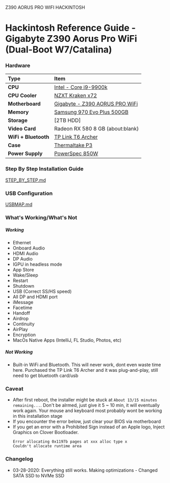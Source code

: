 Z390 AORUS PRO WIFI HACKINTOSH

# Hackintosh Reference Guide - Gigabyte Z390 Aorus Pro WiFi (Dual-Boot W7/Catalina)

### Hardware

Type|Item
:----|:----
**CPU** |[Intel - Core i9-9900k](https://www.google.com/search?q=intel+i9+9900k&oq=intel+i9+9900k&aqs=chrome..69i57j0l7.6112j0j7&sourceid=chrome&ie=UTF-8)
**CPU Cooler** |[NZXT Kraken x72](https://www.google.com/search?sxsrf=ALeKk01rc9oG02qpaqgyVy4rSe-dM_xKDw%3A1585447671952&ei=9wKAXtTgOc3WtAaV6bOACQ&q=nzxt+kraken+x72&oq=nzxt+kra&gs_lcp=CgZwc3ktYWIQARgBMgQIIxAnMgUIABCRAjIFCAAQkQIyCggAEIMBEBQQhwIyBAgAEEMyBwgAEBQQhwIyBQgAEIMBMgIIADICCAAyAggAOgQIABBHULcTWNYuYIE8aANwA3gAgAG2CYgBxheSAQ0wLjEuNC0xLjIuMC4xmAEAoAEBqgEHZ3dzLXdpeg&sclient=psy-ab) 
**Motherboard** | [Gigabyte - Z390 AORUS PRO WiFi](https://shopee.com.my/product/18799831/1830724338)
**Memory** | [Samsung 970 Evo Plus 500GB](https://www.google.com/search?sxsrf=ALeKk03f5iS-k1aUfq2qOX5BZKaYIxdJ5A%3A1585447765138&ei=VQOAXr-DCNnRtAaN36_IAg&q=Samsung+970+Evo+Plus+500GB&oq=Samsung+970+Evo+Plus+500GB&gs_lcp=CgZwc3ktYWIQAzICCAAyAggAMgYIABAIEB4yBggAEAgQHjIGCAAQCBAeMgYIABAIEB4yBggAEAgQHjIGCAAQCBAeMgUIABDNAjIFCAAQzQI6BAgAEEc6BggAEAcQHjoICAAQCBAHEB5Q2LoBWIvoAWCc7QFoAHACeACAAfsIiAHwKJIBDTAuMi4xLjEuNi0xLjOYAQCgAQGqAQdnd3Mtd2l6&sclient=psy-ab&ved=0ahUKEwj_geeWzb7oAhXZKM0KHY3vCykQ4dUDCAs&uact=5)
**Storage** | [2TB HDD]
**Video Card** | Radeon RX 580 8 GB (about:blank)
**WiFi + Bluetooth** | [TP Link T6 Archer](https://www.google.com/search?sxsrf=ALeKk03myLcsAbUj3mdOLpnb2KmdhluryA%3A1585447944900&ei=CASAXvnDNpjStQbpnKLwBA&q=tp+link+t6+archerwifi+card&oq=tp+link+t6+archerwifi+card&gs_lcp=CgZwc3ktYWIQAzoECAAQRzoHCCMQsAIQJzoECAAQDToHCAAQFBCHAjoCCAA6BggAEAcQHjoICAAQCBAHEB46BQgAEM0COgQIIRAKUJQqWLVaYOdeaABwA3gAgAHTBYgB5x6SAQ0wLjMuNC4xLjIuMS4xmAEBoAEBqgEHZ3dzLXdpeg&sclient=psy-ab&ved=0ahUKEwj558Lszb7oAhUYac0KHWmOCE4Q4dUDCAs&uact=5)
**Case** | [Thermaltake P3](https://www.google.com/search?q=Thermaltake+P3&oq=Thermaltake+P3&aqs=chrome..69i57j35i39j0l6.627j0j9&sourceid=chrome&ie=UTF-8)
**Power Supply** | [PowerSpec 850W](https://www.google.com/search?sxsrf=ALeKk0305HFlW6lfHMq-_NQCmiUlt-oFOA%3A1585448044678&ei=bASAXqeIKdq3tAbjt6_wDA&q=powerspec+850w+rgb&oq=opwerspec+850+w&gs_lcp=CgZwc3ktYWIQAxgAUABYAGC0EWgAcAB4AIABAIgBAJIBAJgBAKoBB2d3cy13aXo&sclient=psy-ab)



### Step By Step Installation Guide

[STEP_BY_STEP.md](STEP_BY_STEP.md)

### USB Configuration

[USBMAP.md](USBMAP.md)

### What's Working/What's Not

##### Working
- Ethernet
- Onboard Audio
- HDMI Audio
- DP Audio
- IGPU in headless mode
- App Store
- Wake/Sleep
- Restart
- Shutdown
- USB (Correct SS/HS speed)
- All DP and HDMI port
- iMessage
- Facetime
- Handoff
- Airdrop
- Continuity
- AirPlay
- Encryption
- MacOs Native Apps (IntelliJ, FL Studio, Photos, etc)

##### Not Working
- Built-in WiFi and Bluetooth. This will never work, dont even waste time here. Purchased the TP Link T6 Archer and it was plug-and-play, still need to get bluetooth card/usb

### Caveat
- After first reboot, the installer might be stuck at `About 13/15 minutes remaining...`. Don't be alrmed, just give it 5 ~ 10 min, it will eventually work again. Your mouse and keyboard most probably wont be working in this installation stage
- If you encounter the error below, just clear your BIOS via motherboard
- If you get an error with a Prohibited Sign instead of an Apple logo, Inject Graphics on Clover Bootloader.
	```
	Error allocating 0x1197b pages at xxx alloc type x
	Couldn't allocate runtime area
	```


### Changelog

- 03-28-2020: Everything still works. Making optimizations - Changed SATA SSD to NVMe SSD 
